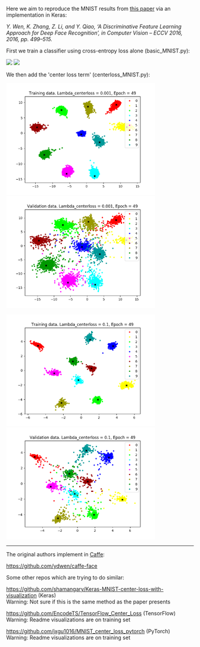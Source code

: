 Here we aim to reproduce the MNIST results from [this paper](https://ydwen.github.io/papers/WenECCV16.pdf) via an implementation in Keras:

*Y. Wen, K. Zhang, Z. Li, and Y. Qiao, ‘A Discriminative Feature Learning Approach for Deep Face Recognition’, in Computer Vision – ECCV 2016, 2016, pp. 499–515.*

First we train a classifier using cross-entropy loss alone (basic_MNIST.py):

<img src='./results/basic-train.png' width='400px'/> <img src='./results/basic-val.png' width='400px'/>


We then add the 'center loss term' (centerloss_MNIST.py):

<img src='./readme_figs/l0.001-train.png' width='400px'/> <img src='./readme_figs/l0.001-val.png' width='400px'/>

<img src='./readme_figs/l0.1-train.png' width='400px'/> <img src='./readme_figs/l0.1-val.png' width='400px'/>


---

The original authors implement in [Caffe](http://caffe.berkeleyvision.org/):

https://github.com/ydwen/caffe-face

Some other repos which are trying to do similar:

https://github.com/shamangary/Keras-MNIST-center-loss-with-visualization (Keras) <br />
Warning: Not sure if this is the same method as the paper presents

https://github.com/EncodeTS/TensorFlow_Center_Loss (TensorFlow) <br />
Warning: Readme visualizations are on training set

https://github.com/jxgu1016/MNIST_center_loss_pytorch (PyTorch) <br />
Warning: Readme visualizations are on training set